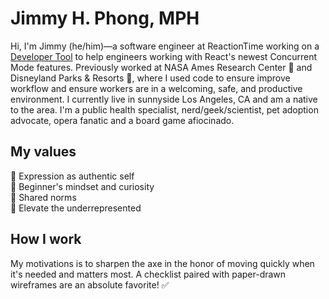 # Jimmy H. Phong, MPH
Hi, I'm Jimmy (he/him)—a software engineer at ReactionTime working on a [Developer Tool](https://github.com/oslabs-beta/ReactionTime) to help engineers working with React's newest Concurrent Mode features. Previously worked at NASA Ames Research Center 🚀 and Disneyland Parks & Resorts 🏰, where I used code to ensure improve workflow and ensure workers are in a welcoming, safe, and productive environment. I currently live in sunnyside Los Angeles, CA and am a native to the area. I'm a public health specialist, nerd/geek/scientist, pet adoption advocate, opera fanatic and a board game afiocinado.

## My values
🌟 Expression as authentic self<br>
🍏 Beginner's mindset and curiosity<br>
🙌 Shared norms<br>
🚀 Elevate the underrepresented

## How I work
My motivations is to sharpen the axe in the honor of moving quickly when it's needed and matters most. A checklist paired with paper-drawn wireframes are an absolute favorite! ✅ 
